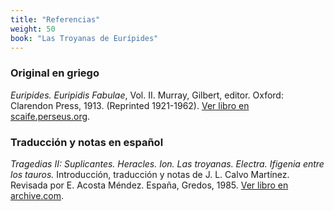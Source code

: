 ```yaml
---
title: "Referencias"
weight: 50
book: "Las Troyanas de Eurípides"
---
```

### Original en griego

<em>Euripides. Euripidis Fabulae</em>, Vol. II. Murray, Gilbert, editor. Oxford: Clarendon Press, 1913. (Reprinted 1921-1962). [Ver libro en scaife.perseus.org](https://scaife.perseus.org/reader/urn:cts:greekLit:tlg0006.tlg011.perseus-grc2:0-29/).

### Traducción y notas en español

<em>Tragedias II: Suplicantes. Heracles. Ion. Las troyanas. Electra. Ifigenia entre los tauros.</em> Introducción, traducción y notas de J. L. Calvo Martínez. Revisada por E. Acosta Méndez. España, Gredos, 1985. [Ver libro en archive.com](https://archive.org/details/gredos-011-euripides-tragedias-ii-suplicantes-heracles-ion-las-troyanas-electra-/mode/2up).